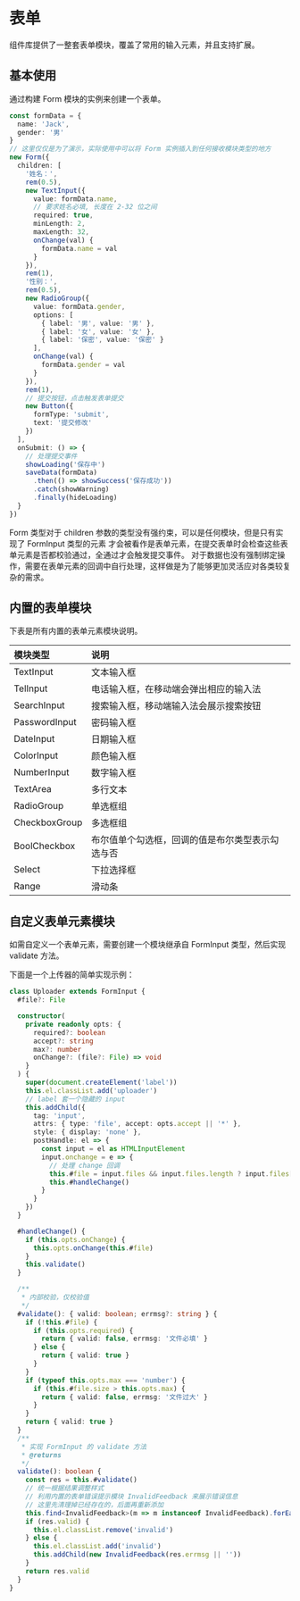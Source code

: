 # 表单

组件库提供了一整套表单模块，覆盖了常用的输入元素，并且支持扩展。

## 基本使用

通过构建 Form 模块的实例来创建一个表单。

```ts
const formData = {
  name: 'Jack',
  gender: '男'
}
// 这里仅仅是为了演示，实际使用中可以将 Form 实例插入到任何接收模块类型的地方
new Form({
  children: [
    '姓名：',
    rem(0.5),
    new TextInput({
      value: formData.name,
      // 要求姓名必填, 长度在 2-32 位之间
      required: true,
      minLength: 2,
      maxLength: 32,
      onChange(val) {
        formData.name = val
      }
    }),
    rem(1),
    '性别：',
    rem(0.5),
    new RadioGroup({
      value: formData.gender,
      options: [
        { label: '男', value: '男' },
        { label: '女', value: '女' },
        { label: '保密', value: '保密' }
      ],
      onChange(val) {
        formData.gender = val
      }
    }),
    rem(1),
    // 提交按钮，点击触发表单提交
    new Button({
      formType: 'submit',
      text: '提交修改'
    })
  ],
  onSubmit: () => {
    // 处理提交事件
    showLoading('保存中')
    saveData(formData)
      .then(() => showSuccess('保存成功'))
      .catch(showWarning)
      .finally(hideLoading)
  }
})
```

Form 类型对于 children 参数的类型没有强约束，可以是任何模块，但是只有实现了 FormInput 类型的元素
才会被看作是表单元素，在提交表单时会检查这些表单元素是否都校验通过，全通过才会触发提交事件。
对于数据也没有强制绑定操作，需要在表单元素的回调中自行处理，这样做是为了能够更加灵活应对各类较复杂的需求。

## 内置的表单模块

下表是所有内置的表单元素模块说明。

| 模块类型      | 说明                                             |
| :------------ | :----------------------------------------------- |
| TextInput     | 文本输入框                                       |
| TelInput      | 电话输入框，在移动端会弹出相应的输入法           |
| SearchInput   | 搜索输入框，移动端输入法会展示搜索按钮           |
| PasswordInput | 密码输入框                                       |
| DateInput     | 日期输入框                                       |
| ColorInput    | 颜色输入框                                       |
| NumberInput   | 数字输入框                                       |
| TextArea      | 多行文本                                         |
| RadioGroup    | 单选框组                                         |
| CheckboxGroup | 多选框组                                         |
| BoolCheckbox  | 布尔值单个勾选框，回调的值是布尔类型表示勾选与否 |
| Select        | 下拉选择框                                       |
| Range         | 滑动条                                           |

## 自定义表单元素模块

如需自定义一个表单元素，需要创建一个模块继承自 FormInput 类型，然后实现 validate 方法。

下面是一个上传器的简单实现示例：

```ts
class Uploader extends FormInput {
  #file?: File

  constructor(
    private readonly opts: {
      required?: boolean
      accept?: string
      max?: number
      onChange?: (file?: File) => void
    }
  ) {
    super(document.createElement('label'))
    this.el.classList.add('uploader')
    // label 套一个隐藏的 input
    this.addChild({
      tag: 'input',
      attrs: { type: 'file', accept: opts.accept || '*' },
      style: { display: 'none' },
      postHandle: el => {
        const input = el as HTMLInputElement
        input.onchange = e => {
          // 处理 change 回调
          this.#file = input.files && input.files.length ? input.files[0] : undefined
          this.#handleChange()
        }
      }
    })
  }

  #handleChange() {
    if (this.opts.onChange) {
      this.opts.onChange(this.#file)
    }
    this.validate()
  }

  /**
   * 内部校验，仅校验值
   */
  #validate(): { valid: boolean; errmsg?: string } {
    if (!this.#file) {
      if (this.opts.required) {
        return { valid: false, errmsg: '文件必填' }
      } else {
        return { valid: true }
      }
    }
    if (typeof this.opts.max === 'number') {
      if (this.#file.size > this.opts.max) {
        return { valid: false, errmsg: '文件过大' }
      }
    }
    return { valid: true }
  }
  /**
   * 实现 FormInput 的 validate 方法
   * @returns
   */
  validate(): boolean {
    const res = this.#validate()
    // 统一根据结果调整样式
    // 利用内置的表单错误提示模块 InvalidFeedback 来展示错误信息
    // 这里先清理掉已经存在的，后面再重新添加
    this.find<InvalidFeedback>(m => m instanceof InvalidFeedback).forEach(m => m.destroy)
    if (res.valid) {
      this.el.classList.remove('invalid')
    } else {
      this.el.classList.add('invalid')
      this.addChild(new InvalidFeedback(res.errmsg || ''))
    }
    return res.valid
  }
}
```
